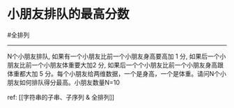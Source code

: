 # 小朋友排队的最高分数
#全排列 

---
N个小朋友排队, 如果有一个小朋友比前一个小朋友身高要高加 1 分, 如果后一个小朋友比前一个小朋友体重要大加2 分, 如果后一个个小朋友比前一个小朋友身高跟体重都大加 5 分。每个小朋友给两维数据，一个是身高，一个是体重。请问N个小朋友如何排队得分最高。小朋友数量N=10

ref: [[字符串的子串、子序列 & 全排列]]